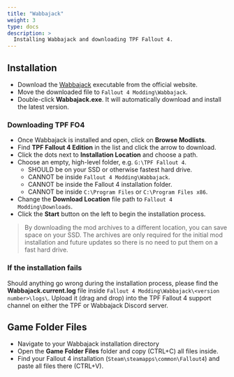 ```yaml
---
title: "Wabbajack"
weight: 3
type: docs
description: >
  Installing Wabbajack and downloading TPF Fallout 4.
---
```


## Installation

- Download the [Wabbajack](https://www.wabbajack.org/#/) executable from the official website.
- Move the downloaded file to `Fallout 4 Modding\Wabbajack`.
- Double-click **Wabbajack.exe**. It will automatically download and install the latest version.

### Downloading TPF FO4

- Once Wabbajack is installed and open, click on **Browse Modlists**.
- Find **TPF Fallout 4 Edition** in the list and click the arrow to download.
- Click the dots next to **Installation Location** and choose a path.
- Choose an empty, high-level folder, e.g. `G:\TPF Fallout 4`.
  - SHOULD be on your SSD or otherwise fastest hard drive.
  - CANNOT be inside `Fallout 4 Modding\Wabbajack`.
  - CANNOT be inside the Fallout 4 installation folder.
  - CANNOT be inside `C:\Program Files` or `C:\Program Files x86`.
- Change the **Download Location** file path to `Fallout 4 Modding\Downloads`.
- Click the **Start** button on the left to begin the installation process.

> By downloading the mod archives to a different location, you can save space on your SSD. The archives are only required for the initial mod installation and future updates so there is no need to put them on a fast hard drive.

### If the installation fails

Should anything go wrong during the installation process, please find the **Wabbajack.current.log** file inside `Fallout 4 Modding\Wabbajack\<version number>\logs\`. Upload it (drag and drop) into the TPF Fallout 4 support channel on either the TPF or Wabbajack Discord server.

## Game Folder Files

- Navigate to your Wabbajack installation directory
- Open the **Game Folder Files** folder and copy (CTRL+C) all files inside.
- Find your Fallout 4 installation (`Steam\steamapps\common\Fallout4`) and paste all files there (CTRL+V).